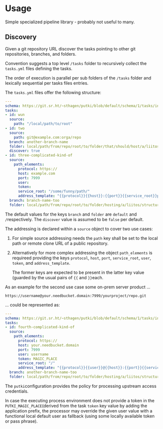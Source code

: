 # Usage

Simple specialized pipeline library - probably not useful to many.

## Discovery

Given a git repository URL discover the tasks pointing to other git repositories, branches, and folders.

Convention suggests a top level `/tasks` folder to recursively collect the `tasks.yml` files defining the tasks.

The order of execution is parallel per sub folders of the `/tasks` folder and lexically sequential per tasks files entries.

The `tasks.yml` files offer the following structure:

```yaml
---
schema: https://git.sr.ht/~sthagen/putki/blob/default/schema/1/tasks/index.json
tasks:
- id: wun
  source:
    path: "/local/path/to/root"
- id: two
  source:
    path: git@example.com:orga/repo
  branch: another-branch-name
  folder: local/path/from/repo/root/to/folder/that/should/host/a/liitos/structures/file
  discover: true
- id: three-complicated-kind-of
  source:
    path_elements:
      protocol: https://
      host: example.com
      port: 7999
      user:
      token:
      service_root: "/some/funny/path/"
      address_template: "{{protocol}}{{host}}:{{port}}{{service_root}}project/orga/repos/repo"
  branch: branch-name-too
  folder: local/path/from/repo/root/to/folder/hosting/a/liitos/structures/file
```

The default values for the keys `branch` and `folder` are `default` and `/`respectively.
The `discover` value is assumed to be `false` per default.

The addressing is declared within a `source` object to cover two use cases:

1. For simple source addressing needs the `path` key shall be set to the local path or remote clone URL of a public repository.
2. Alternatively for more complex addressing the object `path_elements` is requireed providing the keys `protocol`, `host`, `port`, `service_root`, `user`, `token`, and `address_template`.

    The former keys are expected to be present in the latter key value (guarded by the usual pairs of `{{` and `}}`each.

As an example for the second use case some on-prem server product ...
```
https://username@your.needbucket.domain:7999/yourproject/repo.git
```

... could be represented as:
```yaml
---
schema: https://git.sr.ht/~sthagen/putki/blob/default/schema/1/tasks/index.json
tasks:
- id: fourth-complicated-kind-of
  source:
    path_elements:
      protocol: https://
      host: your.needbucket.domain
      port: 7999
      user: username
      token: MAGIC_PLACE
      service_root: "/"
      address_template: "{{protocol}}{{user}}@{{host}}:{{port}}{{service_root}}yourproject/repo.git"
  branch: another-branch-name-too
  folder: local/path/from/repo/root/to/folder/hosting/a/liitos/structures/file
```

The `putki`configuration provides the policy for processing upstream access credentials.

In case the executing process environment does not provide a token in the `PUTKI_MAGIC_PLACE`(derived from the task `token` key value by adding the application prefix, the processor may override the given user value with a functional local default user as fallback (using some locally available token or pass phrase).
